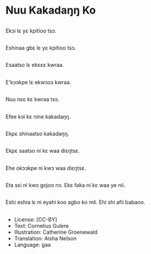 # Nuu Kakadaŋŋ Ko

##
Ekɔi lɛ yɛ kpitioo tsɔ.

##
Eshinaa gbɛ lɛ yɛ kpitioo tsɔ.

##
Esaatso lɛ ekɛɛɛ kwraa.

##
E'kɔɔkpe lɛ ekwɔɔɔ kwraa.

##
Nuu nɛɛ kɛ kwraa tsɔ.

##
Efee kɔi kɛ nine kakadaŋŋ.

##
Ekpɛ shinaatso kakadaŋŋ.

##
Ekpɛ saatso ni kɛ waa diɛŋtsɛ.

##
Ehe okɔɔkpe ni kwɔ waa diɛŋtsɛ.

##
Eta sɛi ni kwɔ gojoo nɔ. Ekɛ faka ni kɛ waa ye nii.

##
Eshi eshia lɛ ni eyahi koo agbo ko mli. Ehi shi afii babaoo.

##
* License: [CC-BY]
* Text: Cornelius Gulere
* Illustration: Catherine Groenewald
* Translation: Aisha Nelson
* Language: gaa

